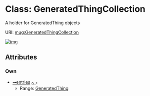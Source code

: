 
# Class: GeneratedThingCollection


A holder for GeneratedThing objects

URI: [mug:GeneratedThingCollection](https://w3id.org/caufieldjh-in-space/mug_schemas/GeneratedThingCollection)


[![img](https://yuml.me/diagram/nofunky;dir:TB/class/[GeneratedThing]<entries%200..*-++[GeneratedThingCollection],[GeneratedThing])](https://yuml.me/diagram/nofunky;dir:TB/class/[GeneratedThing]<entries%200..*-++[GeneratedThingCollection],[GeneratedThing])

## Attributes


### Own

 * [➞entries](generatedThingCollection__entries.md)  <sub>0..\*</sub>
     * Range: [GeneratedThing](GeneratedThing.md)
